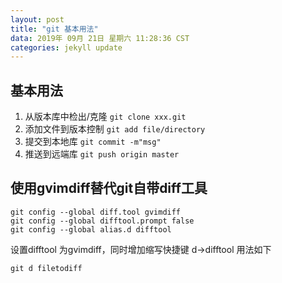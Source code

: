 ```yaml
---
layout: post
title: "git 基本用法"
data: 2019年 09月 21日 星期六 11:28:36 CST
categories: jekyll update
---
```

## 基本用法
1. 从版本库中检出/克隆
`git clone xxx.git`
2. 添加文件到版本控制
`git add file/directory`
3. 提交到本地库
`git commit -m"msg"`
4. 推送到远端库
`git push origin master`

## 使用gvimdiff替代git自带diff工具
```shell
git config --global diff.tool gvimdiff
git config --global difftool.prompt false
git config --global alias.d difftool
```
设置difftool 为gvimdiff，同时增加缩写快捷键 d->difftool
用法如下
```
git d filetodiff
```

